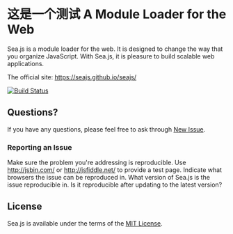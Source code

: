 这是一个测试
A Module Loader for the Web
===

Sea.js is a module loader for the web. It is designed to change the way that you
organize JavaScript. With Sea.js, it is pleasure to build scalable web applications.

The official site: <https://seajs.github.io/seajs/>

[![Build Status](https://secure.travis-ci.org/seajs/seajs.png?branch=master)](https://travis-ci.org/seajs/seajs)


## Questions?

If you have any questions, please feel free to ask through [New Issue](https://github.com/seajs/seajs/issues/new).


### Reporting an Issue

Make sure the problem you're addressing is reproducible.
Use <http://jsbin.com/> or <http://jsfiddle.net/> to provide a test page.
Indicate what browsers the issue can be reproduced in.
What version of Sea.js is the issue reproducible in. Is it reproducible after updating to the latest version?


## License

Sea.js is available under the terms of the [MIT License](https://github.com/seajs/seajs/blob/master/LICENSE.md).
